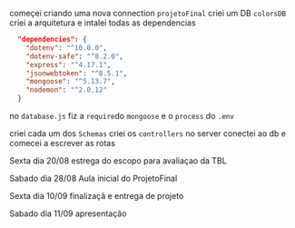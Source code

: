 começei criando uma nova connection `projetoFinal`
criei um DB `colorsDB`
criei a arquitetura e intalei todas as dependencias 
```json
  "dependencies": {
    "dotenv": "^10.0.0",
    "dotenv-safe": "^8.2.0",
    "express": "^4.17.1",
    "jsonwebtoken": "^8.5.1",
    "mongoose": "^5.13.7",
    "nodemon": "^2.0.12"
  }
```
no `database.js` fiz a `require`do `mongoose` 
e o `process` do `.env`

criei cada um dos `Schemas`
criei os `controllers` 
no server conectei ao db e comecei a escrever as rotas 







Sexta dia 20/08 estrega do escopo para avaliaçao da TBL

Sabado dia 28/08 Aula inicial do ProjetoFinal

Sexta dia 10/09 finalizaçã e entrega de projeto 

Sabado dia 11/09 apresentação
